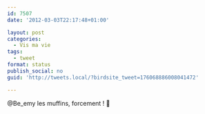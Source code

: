 ```yaml
---
id: 7507
date: '2012-03-03T22:17:48+01:00'

layout: post
categories:
  - Vis ma vie
tags:
  - tweet
format: status
publish_social: no
guid: 'http://tweets.local/?birdsite_tweet=176068886008041472'

---
```


@Be\_emy les muffins, forcement ! 🙂